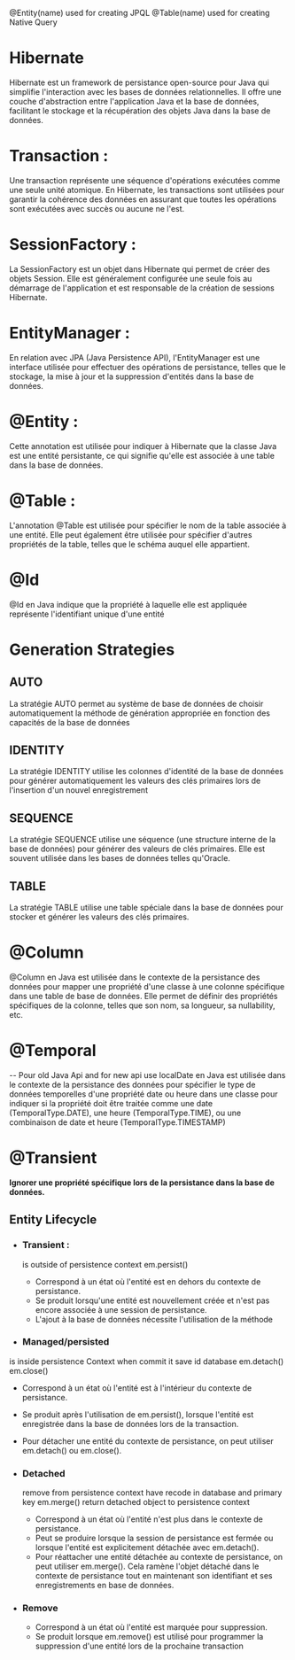 @Entity(name)
used for creating JPQL
@Table(name)
used for creating Native Query

# Hibernate

Hibernate est un framework de persistance open-source pour Java qui simplifie l'interaction avec les bases de données
relationnelles. Il offre une couche d'abstraction entre l'application Java et la base de données, facilitant le stockage
et la récupération des objets Java dans la base de données.

# Transaction :

Une transaction représente une séquence d'opérations exécutées comme une seule unité atomique. En Hibernate, les
transactions sont utilisées pour garantir la cohérence des données en assurant que toutes les opérations sont exécutées
avec succès ou aucune ne l'est.

# SessionFactory :

La SessionFactory est un objet dans Hibernate qui permet de créer des objets Session. Elle est généralement configurée
une seule fois au démarrage de l'application et est responsable de la création de sessions Hibernate.

# EntityManager :

En relation avec JPA (Java Persistence API), l'EntityManager est une interface utilisée pour effectuer des opérations de
persistance, telles que le stockage, la mise à jour et la suppression d'entités dans la base de données.

# @Entity :

Cette annotation est utilisée pour indiquer à Hibernate que la classe Java est une entité persistante, ce qui signifie
qu'elle est associée à une table dans la base de données.

# @Table :

L'annotation @Table est utilisée pour spécifier le nom de la table associée à une entité. Elle peut également être
utilisée pour spécifier d'autres propriétés de la table, telles que le schéma auquel elle appartient.

# @Id

@Id en Java indique que la propriété à laquelle elle est appliquée représente l'identifiant unique d'une entité

# Generation Strategies

## AUTO

La stratégie AUTO permet au système de base de données de choisir automatiquement la méthode de génération appropriée en
fonction des capacités de la base de données

## IDENTITY

La stratégie IDENTITY utilise les colonnes d'identité de la base de données pour générer automatiquement les valeurs des
clés primaires lors de l'insertion d'un nouvel enregistrement

## SEQUENCE

La stratégie SEQUENCE utilise une séquence (une structure interne de la base de données) pour générer des valeurs de
clés primaires. Elle est souvent utilisée dans les bases de données telles qu'Oracle.

## TABLE

La stratégie TABLE utilise une table spéciale dans la base de données pour stocker et générer les valeurs des clés
primaires.

# @Column

@Column en Java est utilisée dans le contexte de la persistance des données pour mapper une propriété d'une classe à une
colonne spécifique dans une table de base de données. Elle permet de définir des propriétés spécifiques de la colonne,
telles que son nom, sa longueur, sa nullability, etc.

# @Temporal

-- Pour old Java Api and for new api use localDate
en Java est utilisée dans le contexte de la persistance des données pour spécifier le type de données temporelles d'une
propriété date ou heure dans une classe
pour indiquer si la propriété doit être traitée comme une date (TemporalType.DATE), une heure (TemporalType.TIME), ou
une combinaison de date et heure (TemporalType.TIMESTAMP)

# @Transient

****Ignorer une propriété spécifique lors de la persistance dans la base de données.****

## Entity Lifecycle

* ### Transient :

  is outside of persistence context
  em.persist()
    * Correspond à un état où l'entité est en dehors du contexte de persistance.
    * Se produit lorsqu'une entité est nouvellement créée et n'est pas encore associée à une session de persistance.
    * L'ajout à la base de données nécessite l'utilisation de la méthode


* ###  Managed/persisted

is inside persistence Context when commit it save id database
em.detach()
em.close()
* Correspond à un état où l'entité est à l'intérieur du contexte de persistance.
* Se produit après l'utilisation de em.persist(), lorsque l'entité est enregistrée dans la base de données lors de la
transaction.
* Pour détacher une entité du contexte de persistance, on peut utiliser em.detach() ou em.close().

* ### Detached

  remove from persistence context have recode in database and primary key
  em.merge() return detached object to persistence context
    * Correspond à un état où l'entité n'est plus dans le contexte de persistance.
    * Peut se produire lorsque la session de persistance est fermée ou lorsque l'entité est explicitement détachée avec
      em.detach().
    * Pour réattacher une entité détachée au contexte de persistance, on peut utiliser em.merge(). Cela ramène l'objet
      détaché dans le contexte de persistance tout en maintenant son identifiant et ses enregistrements en base de
      données.


* ### Remove

    * Correspond à un état où l'entité est marquée pour suppression.
  * Se produit lorsque em.remove() est utilisé pour programmer la suppression d'une entité lors de la prochaine transaction
